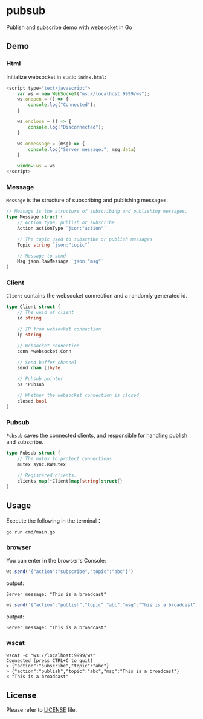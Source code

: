 # pubsub

Publish and subscribe demo with websocket in Go

## Demo

### Html

Initialize websocket in static `index.html`:

```javascript
<script type="text/javascript">
    var ws = new WebSocket("ws://localhost:9999/ws");
    ws.onopen = () => {
        console.log("Connected");
    }

    ws.onclose = () => {
        console.log("Disconnected");
    }

    ws.onmessage = (msg) => {
        console.log("Server message:", msg.data)
    }

    window.ws = ws
</script>
```

### Message

`Message` is the structure of subscribing and publishing messages.

```go
// Message is the structure of subscribing and publishing messages.
type Message struct {
    // Action type, publish or subscribe
    Action actionType `json:"action"`

    // The topic used to subscribe or publish messages
    Topic string `json:"topic"`

    // Message to send
    Msg json.RawMessage `json:"msg"`
}
```

### Client

`Client` contains the websocket connection and a randomly generated id.

```go
type Client struct {
    // The uuid of client
    id string

    // IP from websocket connection
    ip string

    // Websocket connection
    conn *websocket.Conn

    // Send buffer channel
    send chan []byte

    // Pubsub pointer
    ps *Pubsub

    // Whether the websocket connection is closed
    closed bool
}
```

### Pubsub

`Pubsub` saves the connected clients, and responsible for handling publish and subscribe.

```go
type Pubsub struct {
    // The mutex to protect connections
    mutex sync.RWMutex

    // Registered clients.
    clients map[*Client]map[string]struct{}
}
```

## Usage

Execute the following in the terminal：

```
go run cmd/main.go
```

### browser

You can enter in the browser's Console:

```javascript
ws.send('{"action":"subscribe","topic":"abc"}')
```

output:

```
Server message: "This is a broadcast"
```

```javascript
ws.send('{"action":"publish","topic":"abc","msg":"This is a broadcast"}')
```

output:

```
Server message: "This is a broadcast"
```

### wscat

```
wscat -c "ws://localhost:9999/ws"
Connected (press CTRL+C to quit)
> {"action":"subscribe","topic":"abc"}
> {"action":"publish","topic":"abc","msg":"This is a broadcast"}
< "This is a broadcast"
```

## License

Please refer to [LICENSE](https://github.com/alandtsang/pubsub/blob/master/LICENSE) file.